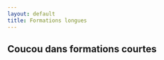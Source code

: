 ```yaml
---
layout: default
title: Formations longues
---
```


Coucou dans formations courtes
------------------------------
